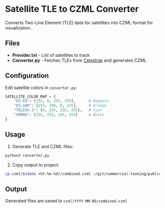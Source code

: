 # Satellite TLE to CZML Converter

Converts Two-Line Element (TLE) data for satellites into CZML format for visualization.

## Files

- **Provider.txt** - List of satellites to track
- **Converter.py** - Fetches TLEs from [Celestrak](https://celestrak.org/NORAD/elements/gp.php?GROUP=active&FORMAT=tle) and generates CZML

## Configuration

Edit satellite colors in `converter.py`:
```python
SATELLITE_COLOR_MAP = {
    "DS-EO": [255, 0, 255, 255],      # Magenta
    "DS-SAR": [255, 200, 0, 255],     # Orange
    "TELEOS-2": [0, 255, 255, 255],   # Cyan
    "UMBRA": [255, 255, 255, 255]     # White
}
```

## Usage

1. Generate TLE and CZML files:
```bash
python3 converter.py
```

2. Copy output to project:
```bash
cp czml/$(date +%Y-%m-%d)/combined.czml ~/git/commercial-tasking/public
```

## Output

Generated files are saved to `czml/YYYY-MM-DD/combined.czml`
